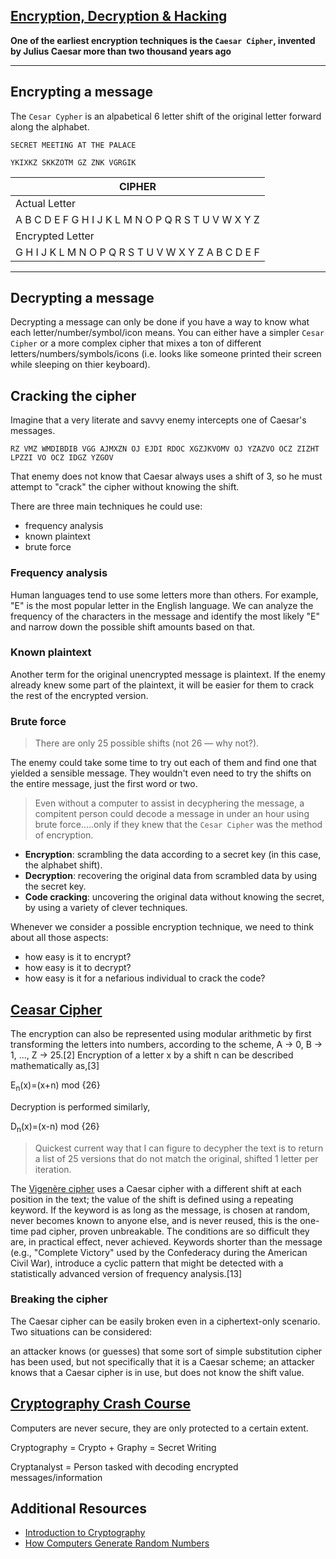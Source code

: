 ## [Encryption, Decryption & Hacking](https://www.khanacademy.org/computing/computers-and-internet/xcae6f4a7ff015e7d:online-data-security/xcae6f4a7ff015e7d:data-encryption-techniques/a/encryption-decryption-and-code-cracking)

**One of the earliest encryption techniques is the `Caesar Cipher`, invented by Julius Caesar more than two thousand years ago**

---

## Encrypting a message

The `Cesar Cypher` is an alpabetical 6 letter shift of the original letter forward along the alphabet.

```
SECRET MEETING AT THE PALACE
```

```
YKIXKZ SKKZOTM GZ ZNK VGRGIK
```

| CIPHER |
| --- |
| Actual Letter| 
| A	B	C	D	E	F	G	H	I	J	K	L	M	N	O	P	Q	R	S	T	U	V	W	X	Y	Z |
| Encrypted Letter |
| G	H	I	J	K	L	M	N	O	P	Q	R	S	T	U	V	W	X	Y	Z	A	B	C	D	E	F |

---

## Decrypting a message

Decrypting a message can only be done if you have a way to know what each letter/number/symbol/icon means. You can either have a simpler `Cesar Cipher` or a more complex cipher that mixes a ton of different letters/numbers/symbols/icons (i.e. looks like someone printed their screen while sleeping on thier keyboard).

## Cracking the cipher

Imagine that a very literate and savvy enemy intercepts one of Caesar's messages.

```
RZ VMZ WMDIBDIB VGG AJMXZN OJ EJDI RDOC XGZJKVOMV OJ YZAZVO OCZ ZIZHT LPZZI VO OCZ IDGZ YZGOV
```

That enemy does not know that Caesar always uses a shift of 3, so he must attempt to "crack" the cipher without knowing the shift.

There are three main techniques he could use: 

- frequency analysis
- known plaintext
- brute force

### Frequency analysis

Human languages tend to use some letters more than others. For example, "E" is the most popular letter in the English language. We can analyze the frequency of the characters in the message and identify the most likely "E" and narrow down the possible shift amounts based on that.

### Known plaintext

Another term for the original unencrypted message is plaintext. If the enemy already knew some part of the plaintext, it will be easier for them to crack the rest of the encrypted version.

### Brute force

> There are only 25 possible shifts (not 26 — why not?). 

The enemy could take some time to try out each of them and find one that yielded a sensible message. They wouldn't even need to try the shifts on the entire message, just the first word or two.

> Even without a computer to assist in decyphering the message, a compitent person could decode a message in under an hour using brute force.....only if they knew that the `Cesar Cipher` was the method of encryption.

- **Encryption**: scrambling the data according to a secret key (in this case, the alphabet shift).
- **Decryption**: recovering the original data from scrambled data by using the secret key.
- **Code cracking**: uncovering the original data without knowing the secret, by using a variety of clever techniques.

Whenever we consider a possible encryption technique, we need to think about all those aspects:
-  how easy is it to encrypt?
-  how easy is it to decrypt? 
-  how easy is it for a nefarious individual to crack the code?


## [Ceasar Cipher](https://en.wikipedia.org/wiki/Caesar_cipher)

The encryption can also be represented using modular arithmetic by first transforming the letters into numbers, according to the scheme, A → 0, B → 1, ..., Z → 25.[2] Encryption of a letter x by a shift n can be described mathematically as,[3]

E<sub>n</sub>(x)=(x+n) mod {26}

Decryption is performed similarly,

D<sub>n</sub>(x)=(x-n) mod {26}

> Quickest current way that I can figure to decypher the text is to return a list of 25 versions that do not match the original, shifted 1 letter per iteration.

The [Vigenère cipher](https://en.wikipedia.org/wiki/Vigen%C3%A8re_cipher) uses a Caesar cipher with a different shift at each position in the text; the value of the shift is defined using a repeating keyword. If the keyword is as long as the message, is chosen at random, never becomes known to anyone else, and is never reused, this is the one-time pad cipher, proven unbreakable. The conditions are so difficult they are, in practical effect, never achieved. Keywords shorter than the message (e.g., "Complete Victory" used by the Confederacy during the American Civil War), introduce a cyclic pattern that might be detected with a statistically advanced version of frequency analysis.[13]

### Breaking the cipher

The Caesar cipher can be easily broken even in a ciphertext-only scenario. Two situations can be considered:

an attacker knows (or guesses) that some sort of simple substitution cipher has been used, but not specifically that it is a Caesar scheme;
an attacker knows that a Caesar cipher is in use, but does not know the shift value.

## [Cryptography Crash Course](https://www.youtube.com/watch?v=jhXCTbFnK8o)

Computers are never secure, they are only protected to a certain extent.

Cryptography = Crypto + Graphy = Secret Writing

Cryptanalyst = Person tasked with decoding encrypted messages/information




## Additional Resources
- [Introduction to Cryptography](https://thebestvpn.com/cryptography/)
- [How Computers Generate Random Numbers](https://www.howtogeek.com/183051/htg-explains-how-computers-generate-random-numbers/)